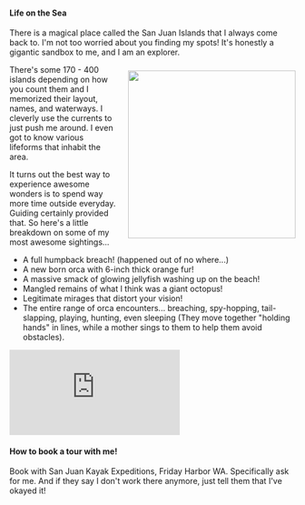 #### Life on the Sea

<p style="display: block">There is a magical place called the San Juan Islands that I always come back to. I'm not too worried about you finding my spots! It's honestly a gigantic sandbox to me, and I am an explorer.  </p>

<img src="https://www.eopugetsound.org/sites/default/files/topical_article/images/33972_orig_0.jpg" style="float:right; width: 295px;  padding-left: 20px; padding-top: 10px;" />

<p style="display: inline">There's some 170 - 400 islands depending on how you count them and I memorized their layout, names, and waterways. I cleverly use the currents to just push me around. I even got to know various lifeforms that inhabit the area.
</p>
<p style="display:block; " >
  It turns out the best way to experience awesome wonders is to spend way more time outside everyday. Guiding certainly provided that. So here's a little breakdown on some of my most awesome sightings...
</p>

- A full humpback breach! (happened out
  of no where...)
- A new born orca with 6-inch thick
  orange fur!
- A massive smack of glowing jellyfish
  washing up on the beach!
- Mangled remains of what I think was a
  giant octopus!
- Legitimate mirages that distort your
  vision!
- The entire range of orca encounters...
  breaching, spy-hopping, tail-slapping,
  playing, hunting, even sleeping (They
  move together "holding hands" in
  lines, while a mother sings to them to
  help them avoid obstacles).

<div class="iframeContainer">
<iframe src="https://www.youtube-nocookie.com/embed/U5tnzl7x5uo" title="YouTube video player" frameborder="0" allow="accelerometer; autoplay; clipboard-write; encrypted-media; gyroscope; picture-in-picture" allowfullscreen></iframe>
</div>

#### How to book a tour with me!

Book with San Juan Kayak Expeditions,
Friday Harbor WA. Specifically ask for
me. And if they say I don't work there
anymore, just tell them that I've okayed
it!
